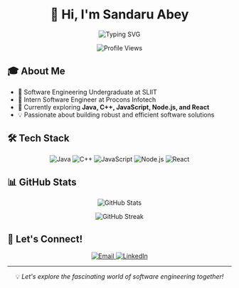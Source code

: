 <h1 align="center">👋 Hi, I'm Sandaru Abey</h1>

<div align="center">
  <img src="https://readme-typing-svg.demolab.com?font=Fira+Code&weight=600&size=22&duration=3000&pause=1000&color=31A8FF&center=true&vCenter=true&random=false&width=435&lines=Software+Engineering+Student;Full+Stack+Developer;Problem+Solver" alt="Typing SVG" />
</div>

<p align="center">
  <img src="https://komarev.com/ghpvc/?username=sandaruabey&label=Profile%20views&color=0e75b6&style=flat" alt="Profile Views" />
</p>

## 🎓 About Me

- 🎯 Software Engineering Undergraduate at SLIIT
- 💼 Intern Software Engineer at Procons Infotech
- 🌱 Currently exploring **Java, C++, JavaScript, Node.js, and React**
- 💡 Passionate about building robust and efficient software solutions

## 🛠️ Tech Stack

<p align="center">
  <img src="https://img.shields.io/badge/Java-ED8B00?style=for-the-badge&logo=java&logoColor=white" alt="Java" />
  <img src="https://img.shields.io/badge/C++-00599C?style=for-the-badge&logo=c%2B%2B&logoColor=white" alt="C++" />
  <img src="https://img.shields.io/badge/JavaScript-F7DF1E?style=for-the-badge&logo=javascript&logoColor=black" alt="JavaScript" />
  <img src="https://img.shields.io/badge/Node.js-43853D?style=for-the-badge&logo=node.js&logoColor=white" alt="Node.js" />
  <img src="https://img.shields.io/badge/React-20232A?style=for-the-badge&logo=react&logoColor=61DAFB" alt="React" />
</p>

## 📊 GitHub Stats

<p align="center">
  <img src="https://github-readme-stats.vercel.app/api?username=sandaruabey&show_icons=true&theme=tokyonight" alt="GitHub Stats" />
</p>

<p align="center">
  <img src="https://github-readme-streak-stats.herokuapp.com/?user=sandaruabey&theme=tokyonight" alt="GitHub Streak" />
</p>

## 🤝 Let's Connect!

<p align="center">
  <a href="mailto:sandaru.abey@gmail.com">
    <img src="https://img.shields.io/badge/Email-D14836?style=for-the-badge&logo=gmail&logoColor=white" alt="Email" />
  </a>
  <a href="https://www.linkedin.com/in/sandaruabey">
    <img src="https://img.shields.io/badge/LinkedIn-0077B5?style=for-the-badge&logo=linkedin&logoColor=white" alt="LinkedIn" />
  </a>
</p>

---

<p align="center">💡 <i>Let's explore the fascinating world of software engineering together!</i></p>

